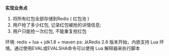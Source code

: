 **实现业务点**
1. 将所有红包全部存储到Redis ( 红包池 )
2. 用户抢了多少红包, 记录红包被抢的详情信息;
3. 用户只能抢一次红包, 不能重复抢红包

环境:
 redis + lua + jdk1.8 + maven 
 ps: 从Redis 2.6 版本开始，内嵌支持 Lua 环境。通过使用EVAL或EVALSHA命令可以使用 Lua 解释器来执行脚本